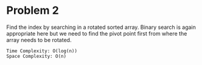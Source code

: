 # Problem 2 

Find the index by searching in a rotated sorted array. Binary search is again appropriate here but we need to find the pivot point first from where the array needs to be rotated.
    
```
Time Complexity: O(log(n))
Space Complexity: O(n)
```


